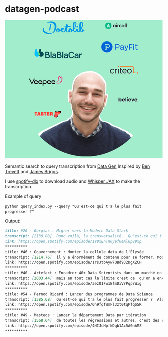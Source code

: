 # datagen-podcast
<p align="center">
  <img src="data-gen.png">
</p>

Semantic search to query transcription from [Data Gen](https://open.spotify.com/show/27XP61URSuKu9oeWR793D6)
Inspired by [Ben Trevett](https://github.com/bentrevett/lexisearch) and [James Briggs](https://www.youtube.com/watch?v=vpU_6x3jowg).

I use [spotify-dlx](https://pypi.org/project/spotify-dlx/) to download audio and [Whisper JAX](https://github.com/sanchit-gandhi/whisper-jax) to make the transcription.


Example of query

`python query_index.py --query "Qu'est-ce qui t'a le plus fait progresser ?"`

Output:

```markdown
title: #20 - Gorgias : Migrer vers la Modern Data Stack
transcript: [2138.08]  Donc voilà, la transversalité.  Qu'est-ce qui t'a le plus fait progresser ?  C'est un peu cliché, mais c'est vraiment de mettre les mains dedans, de faire.  Moi, j'ai toujours appris comme ça déjà pendant les études, etc.  Faire une forme de freelance à côté.  Vraiment en faisant, c'est là où tu comprends vraiment les choses.
link: https://open.spotify.com/episode/1Y9xEnTn0yefQeAl6pv9xp
**********
title: #46 : Gouvernement : Monter la cellule data de l'Élysée
transcript: [1214.76]  il y a énormément de contenu pour se former. Moi je trouve ça chouette, ça permet maintenant à  n'importe qui qui est motivé, qui a envie de se former, qui a envie d'avoir de l'impact je pense,  de le faire. Tu peux le faire en sortant d'une école, tu peux aussi le faire de ton côté  en te formant sur YouTube ou sur Internet et moi je trouve ça chouette.  Qu'est-ce qui t'a le plus fait progresser ?  Qu'est-ce qui m'a fait le plus progresser ? Je pense que c'est les gens avec qui j'ai
link: https://open.spotify.com/episode/1rsJtbAyw7QBd9J2DgXZCH
**********
title: #40 - Artefact : Encadrer 40+ Data Scientists dans un marché en forte évolution
transcript: [2003.44]  mais en tout cas la limite c'est ce  qu'on a envie d'en faire. Qu'est-ce qui t'a le plus fait progresser ? C'est les interactions avec  les autres. Aujourd'hui par exemple, je suis IP Data Science et je pense que j'apprends plus des  gens que j'encadre que moi je leur apprends de choses. Ça veut dire qu'au final, je pense que  c'est l'achievement en fait de se dire à un moment donné, t'apprends plus des gens que t'encadres  parce que ce monde
link: https://open.spotify.com/episode/3ez01Fw1EfmDiVrPqprWig
**********
title: #54 - Pernod Ricard : Lancer des programmes de Data Science
transcript: [1385.68]  Qu'est-ce qui t'a le plus fait progresser ?  Alors, quelqu'un à qui on a parlé dans un de tes podcasts, mais la rencontre avec les  autres.  Ce qui est génial c'est que du coup j'ai plein de métiers différents qui travaillent  dans notre équipe, j'ai des gens vraiment avec des horizons différents et j'apprends  à chaque fois deux, donc c'est vraiment super.
link: https://open.spotify.com/episode/6h9fqfWmFl3zt0tqPfqS5R
**********
title: #49 - Masteos : Lancer le département Data par itération
transcript: [1568.64]  de toutes les régressions et autres, c'est des choses que j'ai vraiment découvert sur le tas  et rapidement. Et sinon peut-être plus globalement, qu'est-ce qui t'a le plus fait progresser aussi en  tant que professionnel ? Ce n'est pas forcément que Pure Data, mais... Je pense que ce qui te  fait progresser aujourd'hui, c'est la curiosité.  En fait, il faut vraiment être curieux de tout,  aller voir un peu partout,
link: https://open.spotify.com/episode/4NIJcHpfkDqb1Ac5A0aAMZ
**********
```